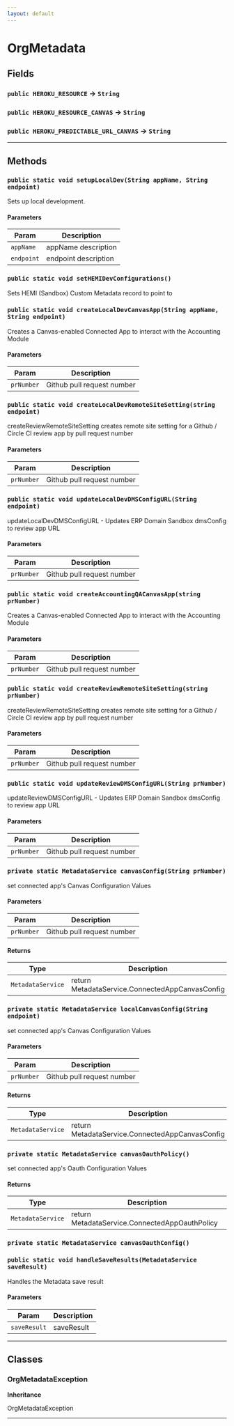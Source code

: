```yaml
---
layout: default
---
```

# OrgMetadata
## Fields

### `public HEROKU_RESOURCE` → `String`


### `public HEROKU_RESOURCE_CANVAS` → `String`


### `public HEROKU_PREDICTABLE_URL_CANVAS` → `String`


---
## Methods
### `public static void setupLocalDev(String appName, String endpoint)`

Sets up local development.

#### Parameters

|Param|Description|
|---|---|
|`appName`|appName description|
|`endpoint`|endpoint description|

### `public static void setHEMIDevConfigurations()`

Sets HEMI (Sandbox) Custom Metadata record to point to

### `public static void createLocalDevCanvasApp(String appName, String endpoint)`

Creates a Canvas-enabled Connected App to interact with the Accounting Module

#### Parameters

|Param|Description|
|---|---|
|`prNumber`|Github pull request number|

### `public static void createLocalDevRemoteSiteSetting(string endpoint)`

createReviewRemoteSiteSetting creates remote site setting for a Github / Circle CI review app by pull request number

#### Parameters

|Param|Description|
|---|---|
|`prNumber`|Github pull request number|

### `public static void updateLocalDevDMSConfigURL(String endpoint)`

updateLocalDevDMSConfigURL - Updates ERP Domain Sandbox dmsConfig to review app URL

#### Parameters

|Param|Description|
|---|---|
|`prNumber`|Github pull request number|

### `public static void createAccountingQACanvasApp(string prNumber)`

Creates a Canvas-enabled Connected App to interact with the Accounting Module

#### Parameters

|Param|Description|
|---|---|
|`prNumber`|Github pull request number|

### `public static void createReviewRemoteSiteSetting(string prNumber)`

createReviewRemoteSiteSetting creates remote site setting for a Github / Circle CI review app by pull request number

#### Parameters

|Param|Description|
|---|---|
|`prNumber`|Github pull request number|

### `public static void updateReviewDMSConfigURL(String prNumber)`

updateReviewDMSConfigURL - Updates ERP Domain Sandbox dmsConfig to review app URL

#### Parameters

|Param|Description|
|---|---|
|`prNumber`|Github pull request number|

### `private static MetadataService canvasConfig(String prNumber)`

set connected app's Canvas Configuration Values

#### Parameters

|Param|Description|
|---|---|
|`prNumber`|Github pull request number|

#### Returns

|Type|Description|
|---|---|
|`MetadataService`|return MetadataService.ConnectedAppCanvasConfig|

### `private static MetadataService localCanvasConfig(String endpoint)`

set connected app's Canvas Configuration Values

#### Parameters

|Param|Description|
|---|---|
|`prNumber`|Github pull request number|

#### Returns

|Type|Description|
|---|---|
|`MetadataService`|return MetadataService.ConnectedAppCanvasConfig|

### `private static MetadataService canvasOauthPolicy()`

set connected app's Oauth Configuration Values

#### Returns

|Type|Description|
|---|---|
|`MetadataService`|return MetadataService.ConnectedAppOauthPolicy|

### `private static MetadataService canvasOauthConfig()`
### `public static void handleSaveResults(MetadataService saveResult)`

Handles the Metadata save result

#### Parameters

|Param|Description|
|---|---|
|`saveResult`|saveResult|

---
## Classes
### OrgMetadataException

**Inheritance**

OrgMetadataException


---
